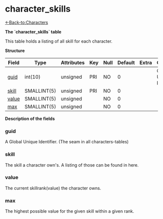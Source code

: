 # character\_skills

[<-Back-to:Characters](database-characters.md)

**The \`character\_skills\` table**

This table holds a listing of all skill for each character.

**Structure**

| Field      | Type        | Attributes | Key | Null | Default | Extra | Comment                  |
|------------|-------------|------------|-----|------|---------|-------|--------------------------|
| [guid][1]  | int(10)     | unsigned   | PRI | NO   | 0       |       | Global Unique Identifier |
| [skill][2] | SMALLINT(5) | unsigned   | PRI | NO   | 0       |       |                          |
| [value][3] | SMALLINT(5) | unsigned   |     | NO   | 0       |       |                          |
| [max][4]   | SMALLINT(5) | unsigned   |     | NO   | 0       |       |                          |

[1]: #guid
[2]: #skill
[3]: #value
[4]: #max

**Description of the fields**

### guid

A Global Unique Identifier. (The seam in all characters-tables)

### skill

The skill a character own's. A listing of those can be found in here.

### value

The current skillrank(value) the character owns.

### max

The highest possible value for the given skill within a given rank.

